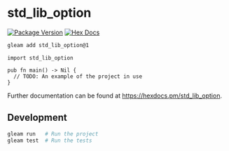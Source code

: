 # std_lib_option

[![Package Version](https://img.shields.io/hexpm/v/std_lib_option)](https://hex.pm/packages/std_lib_option)
[![Hex Docs](https://img.shields.io/badge/hex-docs-ffaff3)](https://hexdocs.pm/std_lib_option/)

```sh
gleam add std_lib_option@1
```
```gleam
import std_lib_option

pub fn main() -> Nil {
  // TODO: An example of the project in use
}
```

Further documentation can be found at <https://hexdocs.pm/std_lib_option>.

## Development

```sh
gleam run   # Run the project
gleam test  # Run the tests
```
